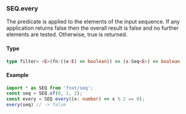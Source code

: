 ### SEQ.every
The predicate is applied to the elements of the input sequence. 
If any application returns false then the overall result is false 
and no further elements are tested. 
Otherwise, true is returned.

#### Type
```ts
type filter= <E>(fn:((e:E) => boolean)) => (s:Seq<E>) => boolean
```

#### Example
```ts
import * as SEQ from 'fnxt/seq';
const seq = SEQ.of(0, 1, 2);
const every = SEQ.every((x: number) => x % 2 == 0);
every(seq) // -> false
```

